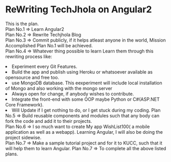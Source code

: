 ReWriting TechJhola on Angular2
========================
This is the plan. <br>
Plan No.1 => Learn Angular2 <br>
Plan No.2 => Rewrite Techjhola Blog <br>
Plan No.3 => Commit publicly, if it helps atleast anyone in the world, Mission Accomplished Plan No.1 will be achieved. <br>
Plan No.4 => Whatever thing possible to learn Learn them through this rewriting process like:
<li>Experiment every Git Features.</li>
<li>Build the app and publish using Heroku or whatsoever available as opensource and free too. </li>
<li>use MongoDB database. This eexperiment will include local installation of Mongo and also working with the mongo server</li>
<li>Always open for change, if anybody wishes to contribute.</li>
<li> Integrate the front-end with some OOP maybe Python or C#(ASP.NET Core Framework).
<li> Will Update if I get nothing to do, or I get stuck during my coding.
Plan No.5 => Build reusable components and modules such that any body can fork the code and add it to their projects.<br>
Plan No.6 => I so much want to create My app WishList100( a mobile application as well as a webapp). Learning Angular, I will also be doing the project sidewise.<br>
Plan No.7 => Make a sample tutorial project and for it to KUCC, such that it will help them to learn Angular.
Plan No.7 => To complete all the above listed plans.
